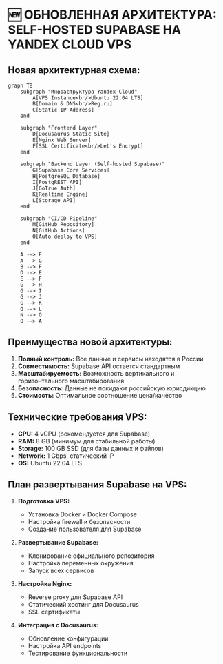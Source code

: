 # 🆕 **ОБНОВЛЕННАЯ АРХИТЕКТУРА: SELF-HOSTED SUPABASE НА YANDEX CLOUD VPS**

## **Новая архитектурная схема:**

```mermaid
graph TB
    subgraph "Инфраструктура Yandex Cloud"
        A[VPS Instance<br/>Ubuntu 22.04 LTS]
        B[Domain & DNS<br/>Reg.ru]
        C[Static IP Address]
    end
    
    subgraph "Frontend Layer"
        D[Docusaurus Static Site]
        E[Nginx Web Server]
        F[SSL Certificate<br/>Let's Encrypt]
    end
    
    subgraph "Backend Layer (Self-hosted Supabase)"
        G[Supabase Core Services]
        H[PostgreSQL Database]
        I[PostgREST API]
        J[GoTrue Auth]
        K[Realtime Engine]
        L[Storage API]
    end
    
    subgraph "CI/CD Pipeline"
        M[GitHub Repository]
        N[GitHub Actions]
        O[Auto-deploy to VPS]
    end
    
    A --> E
    A --> G
    B --> F
    D --> E
    E --> F
    G --> H
    G --> I
    G --> J
    G --> K
    G --> L
    N --> O
    O --> A
```

## **Преимущества новой архитектуры:**

1. **Полный контроль:** Все данные и сервисы находятся в России
2. **Совместимость:** Supabase API остается стандартным
3. **Масштабируемость:** Возможность вертикального и горизонтального масштабирования
4. **Безопасность:** Данные не покидают российскую юрисдикцию
5. **Стоимость:** Оптимальное соотношение цена/качество

## **Технические требования VPS:**

- **CPU:** 4 vCPU (рекомендуется для Supabase)
- **RAM:** 8 GB (минимум для стабильной работы)
- **Storage:** 100 GB SSD (для базы данных и файлов)
- **Network:** 1 Gbps, статический IP
- **OS:** Ubuntu 22.04 LTS

## **План развертывания Supabase на VPS:**

1. **Подготовка VPS:**
   - Установка Docker и Docker Compose
   - Настройка firewall и безопасности
   - Создание пользователя для Supabase

2. **Развертывание Supabase:**
   - Клонирование официального репозитория
   - Настройка переменных окружения
   - Запуск всех сервисов

3. **Настройка Nginx:**
   - Reverse proxy для Supabase API
   - Статический хостинг для Docusaurus
   - SSL сертификаты

4. **Интеграция с Docusaurus:**
   - Обновление конфигурации
   - Настройка API endpoints
   - Тестирование функциональности

